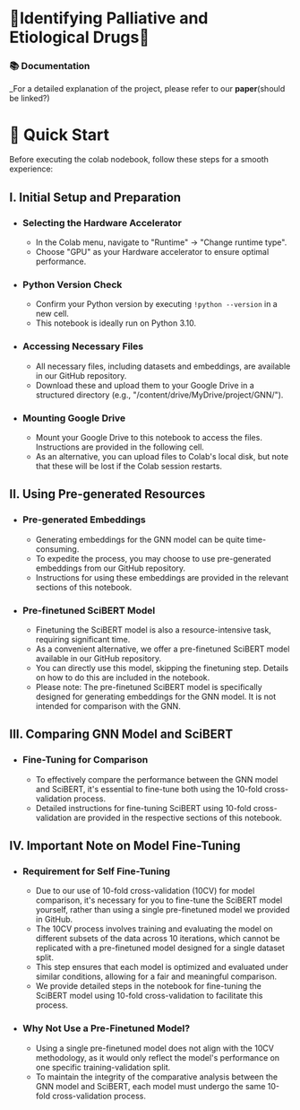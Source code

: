# 🌟Identifying Palliative and Etiological Drugs🌟

### 📚 **Documentation**
_For a detailed explanation of the project, please refer to our **paper**(should be linked?)

# 🚀 **Quick Start**
  Before executing the colab nodebook, follow these steps for a smooth experience:

## **I. Initial Setup and Preparation**
- ### Selecting the Hardware Accelerator
  - In the Colab menu, navigate to "Runtime" -> "Change runtime type".
  - Choose "GPU" as your Hardware accelerator to ensure optimal performance.

- ### Python Version Check
  - Confirm your Python version by executing `!python --version` in a new cell.
  - This notebook is ideally run on Python 3.10.

- ### Accessing Necessary Files
  - All necessary files, including datasets and embeddings, are available in our GitHub repository.
  - Download these and upload them to your Google Drive in a structured directory (e.g., "/content/drive/MyDrive/project/GNN/").

- ### Mounting Google Drive
  - Mount your Google Drive to this notebook to access the files. Instructions are provided in the following cell.
  - As an alternative, you can upload files to Colab's local disk, but note that these will be lost if the Colab session restarts.

## **II. Using Pre-generated Resources**
- ### Pre-generated Embeddings
  - Generating embeddings for the GNN model can be quite time-consuming.
  - To expedite the process, you may choose to use pre-generated embeddings from our GitHub repository.
  - Instructions for using these embeddings are provided in the relevant sections of this notebook.

- ### Pre-finetuned SciBERT Model
  - Finetuning the SciBERT model is also a resource-intensive task, requiring significant time.
  - As a convenient alternative, we offer a pre-finetuned SciBERT model available in our GitHub repository.
  - You can directly use this model, skipping the finetuning step. Details on how to do this are included in the notebook.
  - Please note: The pre-finetuned SciBERT model is specifically designed for generating embeddings for the GNN model. It is not intended for comparison with the GNN.

## **III. Comparing GNN Model and SciBERT**
- ### Fine-Tuning for Comparison
  - To effectively compare the performance between the GNN model and SciBERT, it's essential to fine-tune both using the 10-fold cross-validation process.
  - Detailed instructions for fine-tuning SciBERT using 10-fold cross-validation are provided in the respective sections of this notebook.

## **IV. Important Note on Model Fine-Tuning**
- ### Requirement for Self Fine-Tuning
  - Due to our use of 10-fold cross-validation (10CV) for model comparison, it's necessary for you to fine-tune the SciBERT model yourself, rather than using a single pre-finetuned model we provided in GitHub.
  - The 10CV process involves training and evaluating the model on different subsets of the data across 10 iterations, which cannot be replicated with a pre-finetuned model designed for a single dataset split.
  - This step ensures that each model is optimized and evaluated under similar conditions, allowing for a fair and meaningful comparison.
  - We provide detailed steps in the notebook for fine-tuning the SciBERT model using 10-fold cross-validation to facilitate this process.

- ### Why Not Use a Pre-Finetuned Model?
  - Using a single pre-finetuned model does not align with the 10CV methodology, as it would only reflect the model's performance on one specific training-validation split.
  - To maintain the integrity of the comparative analysis between the GNN model and SciBERT, each model must undergo the same 10-fold cross-validation process.
